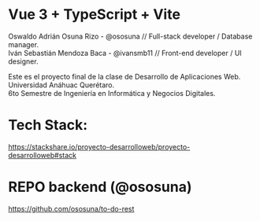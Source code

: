 # Vue 3 + TypeScript + Vite

Oswaldo Adrián Osuna Rizo - @ososuna // Full-stack developer / Database manager.  
Iván Sebastián Mendoza Baca - @ivansmb11 // Front-end developer / UI designer.  


Este es el proyecto final de la clase de Desarrollo de Aplicaciones Web.  
Universidad Anáhuac Querétaro.  
6to Semestre de Ingeniería en Informática y Negocios Digitales.  

# Tech Stack:
https://stackshare.io/proyecto-desarrolloweb/proyecto-desarrolloweb#stack

# REPO backend (@ososuna)
https://github.com/ososuna/to-do-rest

